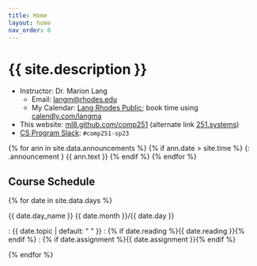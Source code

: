 ```yaml
---
title: Home
layout: home
nav_order: 0
---
```


# {{ site.description }}

* Instructor: Dr. Marion Lang
  * Email: [langm@rhodes.edu](mailto:langm@rhodes.edu)
  * My Calendar: [Lang Rhodes Public](https://tinyr.us/lang-cal); book time
    using [calendly.com/langma](https://calendly.com/lang-cal)
* This website: [ml8.github.com/comp251](https://ml8.github.com/comp251) (alternate link
  [251.systems](http://251.systems))
* [CS Program Slack](https://rhodes-cs.slack.com): `#comp251-sp23`

{% for ann in site.data.announcements %}
{% if ann.date > site.time %}
{: .announcement }
{{ ann.text }}
{% endif %}
{% endfor %}

## Course Schedule

<div class="module" markdown="1">

{% for date in site.data.days %}

{{ date.day_name }} {{ date.month }}/{{ date.day }}

: {{ date.topic | default: "&nbsp;" }}
  : {% if date.reading %}{{ date.reading }}{% endif %}
  : {% if date.assignment %}{{ date.assignment }}{% endif %}

{% endfor %}

</div>

